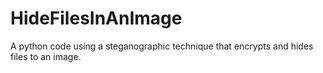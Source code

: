 # HideFilesInAnImage
A python code using a steganographic technique that encrypts and hides files to an image.
